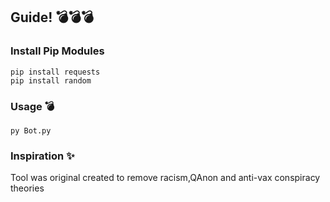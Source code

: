 ## Guide! 💣💣💣


### Install Pip Modules

```
pip install requests
pip install random
```


### Usage 💣

```py Bot.py ```



### Inspiration ✨
Tool was original created to remove racism,QAnon and anti-vax conspiracy theories
